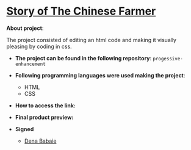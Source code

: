 # [Story of The Chinese Farmer](https://denababaie.github.io/progressive-enhancement/)

**About project**:

The project consisted of editing an html code and making it visually pleasing by coding in css. 

- **The project can be found in the following repository**: `progessive-enhancement`

- **Following programming languages were used making the project**:
  - HTML
  - CSS

- **How to access the link:**


- **Final product preview:**



- **Signed**  
  - [Dena Babaie](https://github.com/denababaie)